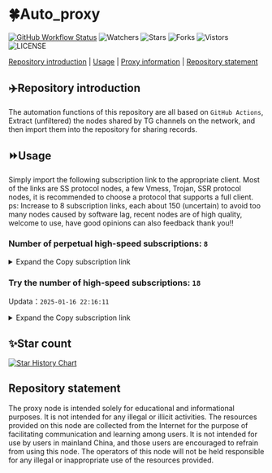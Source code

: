 # 🍀Auto_proxy
[![GitHub Workflow Status](https://img.shields.io/github/actions/workflow/status/PangTouY00/Auto_proxy/main.yml?branch=main)](https://github.com/PangTouY00/Auto_proxy/actions/workflows/main.yml?branch=main) 
![Watchers](https://img.shields.io/github/watchers/w1770946466/Auto_proxy) ![Stars](https://img.shields.io/github/stars/PangTouY00/Auto_proxy) ![Forks](https://img.shields.io/github/forks/w1770946466/Auto_proxy) ![Vistors](https://visitor-badge.laobi.icu/badge?page_id=PangTouY00.Auto_proxy) ![LICENSE](https://img.shields.io/badge/license-CC%20BY--SA%204.0-green.svg)

[Repository introduction](https://github.com/PangTouY00/Auto_proxy#Repositoryintroduction) | [Usage](https://github.com/PangTouY00/Auto_proxy#Usage) | [Proxy information](https://github.com/PangTouY00/Auto_proxy#Proxyinformation) | [Repository statement](https://github.com/PangTouY00/Auto_proxy#Repositorystatement)

## ✈️Repository introduction
The automation functions of this repository are all based on `GitHub Actions`,
Extract (unfiltered) the nodes shared by TG channels on the network, and then import them into the repository for sharing records.

## ⏩Usage
Simply import the following subscription link to the appropriate client. Most of the links are SS protocol nodes, a few Vmess, Trojan, SSR protocol nodes, it is recommended to choose a protocol that supports a full client.
ps: Increase to 8 subscription links, each about 150 (uncertain) to avoid too many nodes caused by software lag, recent nodes are of high quality, welcome to use, have good opinions can also feedback thank you!!

### Number of perpetual high-speed subscriptions: `8`

<details>
  <summary>Expand the Copy subscription link</summary>

  
- [Multiprotocol Base64 encoding](https://raw.githubusercontent.com/PangTouY00/Auto_proxy/main/Long_term_subscription1)
`https://raw.githubusercontent.com/PangTouY00/Auto_proxy/main/Long_term_subscription_num`
`Total number of merge nodes: 472`

- [Multiprotocol Base64 encoding](https://raw.githubusercontent.com/PangTouY00/Auto_proxy/main/Long_term_subscription1)
`https://raw.githubusercontent.com/PangTouY00/Auto_proxy/main/Long_term_subscription1`
`Total number of merge nodes: 60`

- [Multiprotocol Base64 encoding](https://raw.githubusercontent.com/PangTouY00/Auto_proxy/main/Long_term_subscription2)
`https://raw.githubusercontent.com/PangTouY00/Auto_proxy/main/Long_term_subscription2`
`Total number of merge nodes: 60`

- [Multiprotocol Base64 encoding](https://raw.githubusercontent.com/PangTouY00/Auto_proxy/main/Long_term_subscription3)
`https://raw.githubusercontent.com/PangTouY00/Auto_proxy/main/Long_term_subscription3`
`Total number of merge nodes: 60`

- [Multiprotocol Base64 encoding](https://raw.githubusercontent.com/PangTouY00/Auto_proxy/main/Long_term_subscription4)
`https://raw.githubusercontent.com/PangTouY00/Auto_proxy/main/Long_term_subscription4`
`Total number of merge nodes: 60`

- [Multiprotocol Base64 encoding](https://raw.githubusercontent.comPangTouY00/Auto_proxy/main/Long_term_subscription5)
`https://raw.githubusercontent.com/PangTouY00/Auto_proxy/main/Long_term_subscription5`
`Total number of merge nodes: 60`

- [Multiprotocol Base64 encoding](https://raw.githubusercontent.com/PangTouY00/Auto_proxy/main/Long_term_subscription6)
`https://raw.githubusercontent.com/PangTouY00/Auto_proxy/main/Long_term_subscription6`
`Total number of merge nodes: 60`

- [Multiprotocol Base64 encoding](https://raw.githubusercontent.com/PangTouY00/Auto_proxy/main/Long_term_subscription7)
`https://raw.githubusercontent.com/PangTouY00/Auto_proxy/main/Long_term_subscription7`
`Total number of merge nodes: 60`

- [Multiprotocol Base64 encoding](https://raw.githubusercontent.com/PangTouY00/Auto_proxy/main/Long_term_subscription8)
`https://raw.githubusercontent.com/PangTouY00/Auto_proxy/main/Long_term_subscription8`
`Total number of merge nodes: 52`

- [Clash subscription](https://raw.githubusercontent.com/PangTouY00/Auto_proxy/main/Long_term_subscription2.yaml)
`https://raw.githubusercontent.com/PangTouY00/Auto_proxy/main/Long_term_subscription1.yaml`


- [Clash subscription](https://raw.githubusercontent.com/PangTouY00/Auto_proxy/main/Long_term_subscription2.yaml)
`https://raw.githubusercontent.com/PangTouY00/Auto_proxy/main/Long_term_subscription2.yaml`


- [Clash subscription](https://raw.githubusercontent.com/PangTouY00/Auto_proxy/main/Long_term_subscription3.yaml)
`https://raw.githubusercontent.com/PangTouY00/Auto_proxy/main/Long_term_subscription3.yaml`
  
</details>

### Try the number of high-speed subscriptions: `18`
Updata：`2025-01-16 22:16:11`


<details>
  <summary>Expand the Copy subscription link</summary>  

























































































































































































































































































































































































































































































































































































































































































































































































































































































































































































































































































































































































































































































































































































































































































































































































































































































































































































































































































































































































































































































































































































































































































































































































































































































































































































































































































































































































































































































































































































































































































































































































































































































































































































































































































































































































































































































































































































































































































































































































































































































































































































































































































































































































































































































































































































































































































































































































































































































































































































































































































































































































































































































































































































































































































































































































































































































































































































































































































































































































































































































































































































































































































































































































































































































































































































































































































































































































































































































































































































































































































































































































































































































































































































































































































































































































































































































































































































































































































































































































































































































































































































































































































































































































































































































































































































































































































































































































































































































































































































































































































































































































































































































































































































































































































































































































































































































































































































































































































































































































































































































































































































































































































































































































































































































































































































































































































































































































































































































































































































































































































































































































































































































































































































































































































































































































































































































































































































































































































































































































































































































































































































































































































































































































































































































































































































































































































































































































































































































































































































































































































































































































































































































































































































































































































































































































































































































































































































































































































































































































































































































































































































































































































































































































































































































































































































































































































































































































































































































































































































































































































































































































































































































































































































































































































































































































































































































































































































































































































































































































































































































































































































































































































































































































































































































































































































































































































































































































































































































































































































































































































































































































































































































































































































































































































































































































































































































































































































































































































































































































































































































































































































































































































































































































































































































































































































































































































































































































































































































































































































































































































































>Trial subscription：
`https://ch.louwangzhiyu.xyz/api/v1/client/subscribe?token=e4ccb3093d0aaa5ed803b0fdc1612ecf`




>Trial subscription：
`https://hy-2.com/api/v1/client/subscribe?token=65ba422a2ef8fd9c0bd0cc73cc1e853d`




>Trial subscription：
`https://sulink.pro/api/v1/client/subscribe?token=5b9681c8800ad0e6c577ae8825ca628b`




>Trial subscription：
`https://dashuai.us/api/v1/client/subscribe?token=2a16fb99ed3bd54a57d78892353b2c30`




>Trial subscription：
`https://abyssvpn.com/api/v1/client/subscribe?token=91b66a366553dbf3c1a383a5ec18458c`




>Trial subscription：
`https://nodefree.githubrowcontent.com/2025/01/20250116.txt`




>Trial subscription：
`https://needss.link/api/v1/client/subscribe?token=c58ae85a6f162814edbffc9c3c36c801`




>Trial subscription：
`https://www.kuaidog006.top/api/v1/client/subscribe?token=53fc61d9c0aded43dc5711adcca5af83`




>Trial subscription：
`https://vt.louwangzhiyu.xyz/api/v1/client/subscribe?token=d8ded84256120382b783faeff5f56337`




>Trial subscription：
`https://xueyejiasu.com/api/v1/client/subscribe?token=e93952e5ca6222639b9cf486ce34e26c`




>Trial subscription：
`https://sq9xy6.cpminig.com/api/v1/client/subscribe?token=ff2f20d51be6bcf4ff7d7159d4189b1a`




>Trial subscription：
`https://dl.vfkum.website/api/v1/client/subscribe?token=79ff6e3a390e533b3a985f7a021de124`




>Trial subscription：
`https://fs.v2rayse.com/share/20250116/r8v9do7udc.txt`




>Trial subscription：
`https://vpn.sudatech.store/api/v1/client/subscribe?token=60e77dcfbdbe08b9cfd0e38e1f7728ec`




>Trial subscription：
`https://v2rayshare.githubrowcontent.com/2025/01/20250116.txt`




>Trial subscription：
`https://lanmaoyun.icu/api/v1/client/subscribe?token=b002190064e066cd4683e9387d98c7c8`




>Trial subscription：
`https://qingyun.zybs.eu.org/api/v1/client/subscribe?token=3f71ae8cf87e19a030133777781148b3`




>Trial subscription：
`https://www.kuaidog010.top/api/v1/client/subscribe?token=6209d9a9a3c725fa1a9f2332d66f2c00`



</details>

## ✨Star count
[![Star History Chart](https://api.star-history.com/svg?repos=PangTouY00/Auto_proxy&type=Date)](https://star-history.com/#w1770946466/Auto_proxy&Date)



## Repository statement
The proxy node is intended solely for educational and informational purposes. It is not intended for any illegal or illicit activities. The resources provided on this node are collected from the Internet for the purpose of facilitating communication and learning among users. It is not intended for use by users in mainland China, and those users are encouraged to refrain from using this node. The operators of this node will not be held responsible for any illegal or inappropriate use of the resources provided.
